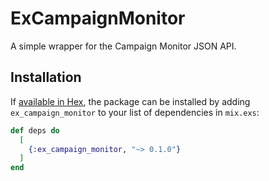 # ExCampaignMonitor

A simple wrapper for the Campaign Monitor JSON API.

## Installation

If [available in Hex](https://hex.pm/docs/publish), the package can be installed
by adding `ex_campaign_monitor` to your list of dependencies in `mix.exs`:

```elixir
def deps do
  [
    {:ex_campaign_monitor, "~> 0.1.0"}
  ]
end
```
